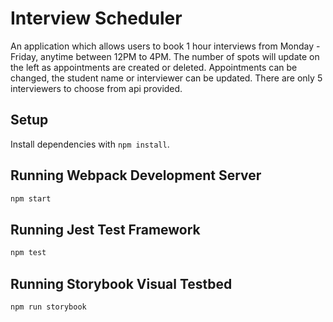 # Interview Scheduler

An application which allows users to book 1 hour interviews from Monday - Friday, anytime between 12PM to 4PM.
The number of spots will update on the left as appointments are created or deleted.
Appointments can be changed, the student name or interviewer can be updated.
There are only 5 interviewers to choose from api provided.


## Setup

Install dependencies with `npm install`.

## Running Webpack Development Server

```sh
npm start
```

## Running Jest Test Framework

```sh
npm test
```

## Running Storybook Visual Testbed

```sh
npm run storybook
```
